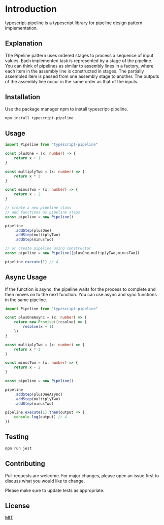 # Introduction

typescript-pipeline is a typescript library for pipeline design pattern implementation.

## Explanation

The Pipeline pattern uses ordered stages to process a sequence of input values. Each implemented task is represented by a stage of the pipeline. You can think of pipelines as similar to assembly lines in a factory, where each item in the assembly line is constructed in stages. The partially assembled item is passed from one assembly stage to another. The outputs of the assembly line occur in the same order as that of the inputs.

## Installation

Use the package manager npm to install typescript-pipeline.

```bash
npm install typescript-pipeline
```

## Usage

```typescript
import Pipeline from "typescript-pipeline"

const plusOne = (x: number) => {
    return x + 1
}

const multiplyTwo = (x: number) => {
    return x * 2
}

const minusTwo = (x: number) => {
    return x - 2
}

// create a new pipeline class
// add functions as pipeline steps
const pipeline = new Pipeline()

pipeline
    .addStep(plusOne)
    .addStep(multiplyTwo)
    .addStep(minusTwo)

// or create pipeline using constructor
const pipeline = new Pipeline([plusOne,multiplyTwo,minusTwo])

pipeline.execute(1) // 4
```

## Async Usage
If the function is async, the pipeline waits for the process to complete and then moves on to the next function.
You can use async and sync functions in the same pipeline.
```typescript
import Pipeline from "typescript-pipeline"

const plusOneAsync = (x: number) => {
    return new Promise((resolve) => {
        resolve(x + 1)
    })
}

const multiplyTwo = (x: number) => {
    return x * 2
}

const minusTwo = (x: number) => {
    return x - 2
}

const pipeline = new Pipeline()

pipeline
    .addStep(plusOneAsync)
    .addStep(multiplyTwo)
    .addStep(minusTwo)

pipeline.execute(1).then(output => {
    console.log(output) // 4
})
```

## Testing
```bash
npm run jest
```

## Contributing
Pull requests are welcome. For major changes, please open an issue first to discuss what you would like to change.

Please make sure to update tests as appropriate.

## License
[MIT](https://raw.githubusercontent.com/Bariskau/TypeScript-Pipeline/main/LICENSE)